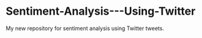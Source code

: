 # Sentiment-Analysis---Using-Twitter
My new repository for sentiment analysis using Twitter tweets.
